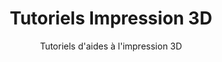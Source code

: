 ---
title: Tutoriels Impression 3D
subtitle: Tutoriels d'aides à l'impression 3D
layout: tutorial-category
type: 3d-print
show_sidebar: false
hero_height: is-small
sort: title
---